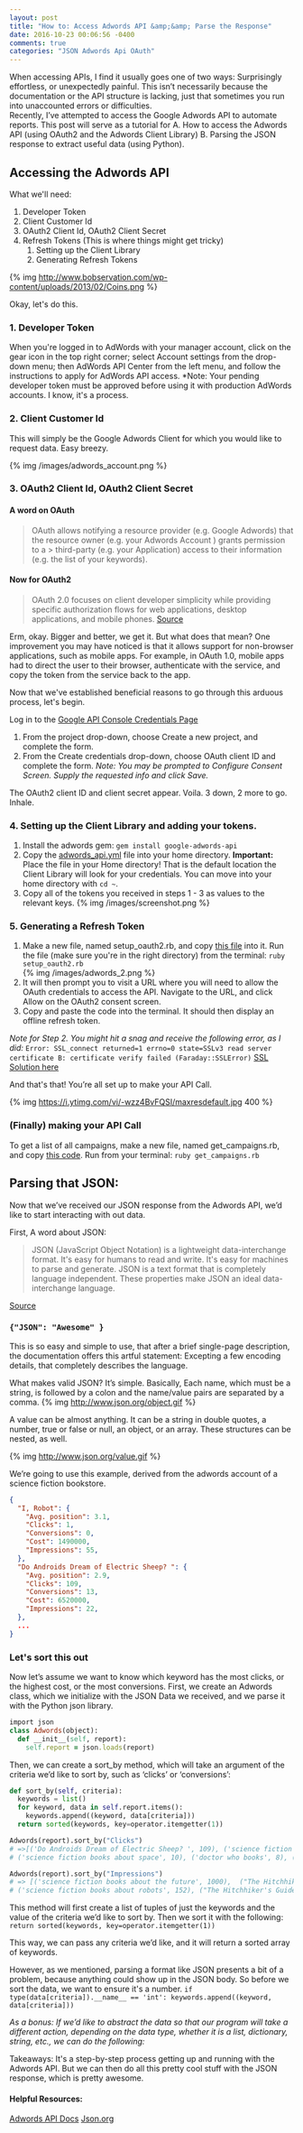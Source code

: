 ```yaml
---
layout: post
title: "How to: Access Adwords API &amp;&amp; Parse the Response"
date: 2016-10-23 00:06:56 -0400
comments: true
categories: "JSON Adwords Api OAuth"
---
```


When accessing APIs, I find it usually goes one of two ways:  Surprisingly effortless, or unexpectedly painful.  This isn’t necessarily because the documentation or the API structure is lacking, just that sometimes you run into unaccounted errors or difficulties.  
Recently, I’ve attempted to access the Google Adwords API to automate reports.  This post will serve as a tutorial for A.  How to access the  Adwords API (using OAuth2 and the Adwords Client Library)  B. Parsing the JSON response to extract useful data (using Python).

## Accessing the Adwords API

What we'll need:

1. Developer Token
2. Client Customer Id 
3. OAuth2 Client Id, OAuth2 Client Secret
4. Refresh Tokens (This is where things might get tricky)
	1. Setting up the Client Library
	2. Generating Refresh Tokens

  {% img http://www.bobservation.com/wp-content/uploads/2013/02/Coins.png %}

Okay, let's do this.

### 1. Developer Token

  When you're logged in to AdWords with your manager account, click on the gear icon in the top right corner; select Account settings from the drop-down menu; then AdWords API Center from the left menu, and follow the instructions to apply for AdWords API access.
  *Note: Your pending developer token must be approved before using it with production AdWords accounts.  I know, it's a process.

### 2. Client Customer Id
	
  This will simply be the Google Adwords Client for which you would like to request data.  Easy breezy.
  
{% img /images/adwords_account.png %}

### 3. OAuth2 Client Id, OAuth2 Client Secret
#### A word on OAuth
> OAuth allows notifying a resource provider (e.g. Google Adwords) that the resource owner (e.g. your Adwords Account ) grants permission to a > third-party (e.g. your Application) access to their information (e.g. the list of your keywords).

#### Now for OAuth2
> OAuth 2.0 focuses on client developer simplicity while providing specific authorization flows for web applications, desktop applications, and mobile phones. 
[Source](https://oauth.net/2/)

Erm, okay.  Bigger and better, we get it.  But what does that mean? One improvement you may have noticed is that it allows support for non-browser applications, such as mobile apps.  For example, in OAuth 1.0, mobile apps had to direct the user to their browser, authenticate with the service, and copy the token from the service back to the app. 

Now that we've established beneficial reasons to go through this arduous process, let's begin.

Log in to the [Google API Console Credentials Page](https://console.developers.google.com/apis/credentials)

1. From the project drop-down, choose Create a new project, and complete the form.
2. From the Create credentials drop-down, choose OAuth client ID and complete the form.
	 *Note: You may be prompted to Configure Consent Screen. Supply the requested info and click Save.*

The OAuth2 client ID and client secret appear.  Voila.  3 down, 2 more to go.  Inhale.

### 4. Setting up the Client Library and adding your tokens.
1. Install the adwords gem: `gem install google-adwords-api`
2. Copy the [adwords_api.yml](https://raw.githubusercontent.com/googleads/google-api-ads-ruby/master/adwords_api/adwords_api.yml) file into your home directory.
	**Important:** Place the file in your Home directory! That is the default location the Client Library will look for your credentials. You can move into your home directory with `cd ~`. 
3.  Copy all of the tokens you received in steps 1 - 3 as values to the relevant keys.
{% img /images/screenshot.png %}

### 5. Generating a Refresh Token
	
1. Make a new file, named setup_oauth2.rb, and copy [this file](https://raw.githubusercontent.com/googleads/google-api-ads-ruby/master/adwords_api/examples/v201605/misc/setup_oauth2.rb) into it.
Run the file (make sure you're in the right directory) from the terminal: `ruby setup_oauth2.rb`  
{% img /images/adwords_2.png %}
2. It will then prompt you to visit a URL where you will need to allow the OAuth credentials to access the API. Navigate to the URL, and click Allow on the OAuth2 consent screen.
3. Copy and paste the code into the terminal. It should then display an offline refresh token.

*Note for Step 2. You might hit a snag and receive the following error, as I did:*
	`Error: SSL_connect returned=1 errno=0 state=SSLv3 read server certificate B: certificate verify failed (Faraday::SSLError)`
	[SSL Solution here](https://github.com/google/google-api-ruby-client/issues/235)

And that's that! You’re all set up to make your API Call.

{% img https://i.ytimg.com/vi/-wzz4BvFQSI/maxresdefault.jpg  400 %}

### (Finally) making your API Call
To get a list of all campaigns, make a new file, named get_campaigns.rb, and copy [this code](https://raw.githubusercontent.com/googleads/google-api-ads-ruby/master/adwords_api/examples/v201609/basic_operations/get_campaigns.rb).
Run from your terminal: `ruby get_campaigns.rb`

## Parsing that JSON:

Now that we’ve received our JSON response from the Adwords API, we’d like to start interacting with out data.  

First, A word about JSON:
> JSON (JavaScript Object Notation) is a lightweight data-interchange format. It's easy for humans to read and write. It's easy for machines to parse and generate. JSON is a text format that is completely language independent. These properties make JSON an ideal data-interchange language.

[Source](http://www.json.org/)

### `{"JSON": "Awesome" }`
This is so easy and simple to use, that after a brief single-page description, the documentation offers this artful statement: Excepting a few encoding details, that completely describes the language.

What makes valid JSON? It’s simple.  Basically, Each name, which must be a string, is followed by a colon and the name/value pairs are separated by a comma.
{% img http://www.json.org/object.gif %}

A value can be almost anything.  It can be a string in double quotes,  a number, true or false or null,  an object, or an array. These structures can be nested, as well.

  {% img http://www.json.org/value.gif %}

We’re going to use this example, derived from the adwords account of a science fiction bookstore.
```json
{
  "I, Robot": {
    "Avg. position": 3.1,
    "Clicks": 1,
    "Conversions": 0,
    "Cost": 1490000,
    "Impressions": 55,
  },
  "Do Androids Dream of Electric Sheep? ": {
    "Avg. position": 2.9,
    "Clicks": 109,
    "Conversions": 13,
    "Cost": 6520000,
    "Impressions": 22,
  },
  ...
}  
```

### Let's sort this out

Now let’s assume we want to know which keyword has the most clicks, or the highest cost, or the most conversions.
First, we create an Adwords class, which we initialize with the JSON Data we received, and we parse it with the Python json library.

```ruby
import json
class Adwords(object):
  def __init__(self, report):
    self.report = json.loads(report)
```

Then, we can create a sort_by method, which will take an argument of the criteria we’d like to sort by, such as ‘clicks’ or ‘conversions’:

```python
def sort_by(self, criteria):
  keywords = list()
  for keyword, data in self.report.items():
    keywords.append((keyword, data[criteria]))
  return sorted(keywords, key=operator.itemgetter(1))

Adwords(report).sort_by("Clicks")
# =>[('Do Androids Dream of Electric Sheep? ', 109), ('science fiction books about time travel', 50), 
# ('science fiction books about space', 10), ('doctor who books', 8), ('I, Robot', 3)...]

Adwords(report).sort_by("Impressions")
# => [('science fiction books about the future', 1000),  ("The Hitchhiker's Guide to the Galaxy", 346), 
# ('science fiction books about robots', 152), ("The Hitchhiker's Guide to the Galaxy"', 100), ('I, Robot', 55), ...)
```

This method will first create a list of tuples of just the keywords and the value of the criteria we’d like to sort by.  Then we sort it with the following: `return sorted(keywords, key=operator.itemgetter(1))`

This way, we can pass any criteria we’d like, and it will return a sorted array of keywords.

However, as we mentioned, parsing a format like JSON presents a bit of a problem, because anything could show up in the JSON body.  So before we sort the data, we want to ensure it's a number.
```if type(data[criteria]).__name__ == 'int': keywords.append((keyword, data[criteria]))```

*As a bonus: If we’d like to abstract the data so that our program will take a different action, depending on the data type, whether it is a list, dictionary, string, etc., we can do the following:*

<script src="https://gist.github.com/itsatype/f7a47a443e813d4837f1881749465530.js"></script>

Takeaways: It's a step-by-step process getting up and running with the Adwords API.  But we can then do all this pretty cool stuff with the JSON response, which is pretty awesome.

#### **Helpful Resources:**
[Adwords API Docs](https://developers.google.com/adwords/api/docs/guides/first-api-call)
[Json.org](http://www.json.org/)
